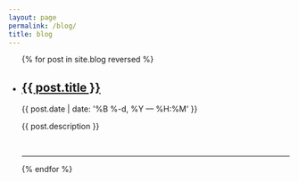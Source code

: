 ```yaml
---
layout: page
permalink: /blog/
title: blog
---
```


<!-- <div class="header-bar">
  <h1>*wrk</h1>
  <h2>WTF</h2>
  <br/>
  <hr>
  <br/>
</div> -->


<ul class="post-list">
    {% for post in site.blog reversed %}
      <li>
        <h2><a class="post-title" href="{{ post.url | prepend: site.baseurl }}">{{ post.title }}</a></h2>
        <p class="post-meta">{{ post.date | date: '%B %-d, %Y — %H:%M' }}</p>
        <p>{{ post.description }}</p>
        <br/>
        <hr/>
      </li>
    {% endfor %}
</ul>